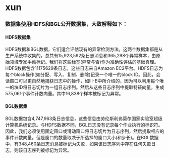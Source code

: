 # xun
### 数据集使用HDFS和BGL公开数据集，大致解释如下：

####  HDFS数据集

  HDFS数据和BGL数据，它们适合评估现有的异常检测方法。这两个数据集都是从生产系统中收集的，总共有15,923,592条日志消息和365,298个异常样本，由原始领域专家手动标记。我们将这些标签(异常与否)作为准确性评估的基础真理。
  HDFS数据包含11175629条日志，这些日志来自Amazon EC2平台。HDFS日志为每个block操作(如分配、写入、复制、删除)记录一个唯一的block ID。因此，会话窗口可以更自然地捕获日志中的操作，如III-B中所介绍的，因为可以利用每个唯一的块ID将日志切片为一组日志序列。然后从这些日志序列中提取特征向量，生成575,061个事件计数向量。其中16,838个样本被标记为异常。

#### BGL数据集

  BGL数据包含4,747,963条日志信息，这些信息由劳伦斯利弗莫尔国家实验室超级计算机系统记录。与HDFS数据不同，BGL日志没有记录每个作业执行的标识符。因此，我们必须使用固定窗口或滑动窗口将日志切片为日志序列，然后提取相应的事件计数向量。但是窗口的数量取决于所选择的窗口大小(和步长)。在BGL数据中，有348,460条日志消息被标记为失败，如果该日志序列中存在任何失败日志，则该日志序列被标记为异常。
